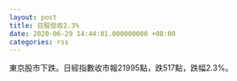 ```yaml
---
layout: post
title: 日股低收2.3%
date: 2020-06-29 14:44:01.000000000 +08:00
categories: rss
---
```


東京股市下跌。日經指數收市報21995點，跌517點，跌幅2.3%。
